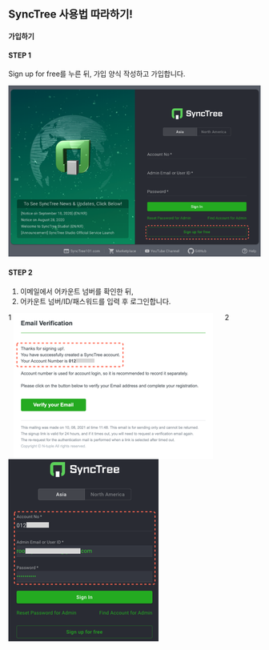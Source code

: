 ## SyncTree 사용법 따라하기!

#### 가입하기

#### STEP 1

Sign up for free를 누른 뒤, 가입 양식 작성하고 가입합니다.

![](../../img/howtouse/step2-1.png)

#### STEP 2

1. 이메일에서 어카운트 넘버를 확인한 뒤,
2. 어카운트 넘버/ID/패스워드를 입력 후 로그인합니다.

<div class='img-container'>
    <span style='top: -36px;left: 0px;'>1</span>
    <img src='../../img/howtouse/step2-2-1.png' style='margin-right: 20px;vertical-align: top;' />
    <span style='top: -36px;left: 423px;'>2</span>
    <img src='../../img/howtouse/step2-2-2.png' style=''/>
</div>

